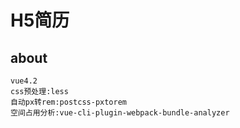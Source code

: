 # H5简历

## about
```
vue4.2
css预处理:less
自动px转rem:postcss-pxtorem
空间占用分析:vue-cli-plugin-webpack-bundle-analyzer

```

<!-- ### Compiles and hot-reloads for development
```
npm run serve
```

### Compiles and minifies for production
```
npm run build
```

### Run your unit tests
```
npm run test:unit
```

### Lints and fixes files
```
npm run lint
```

### Customize configuration
See [Configuration Reference](https://cli.vuejs.org/config/). -->
